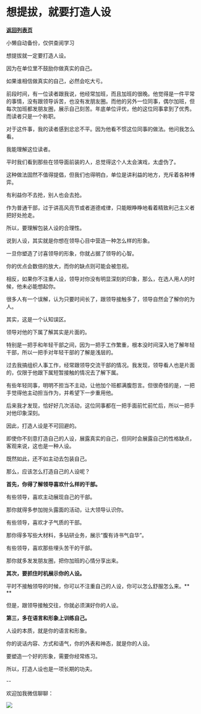 # 想提拔，就要打造人设

[**返回列表页**](/gzh/费曼的小茶馆)

小懒自动备份，仅供查阅学习

想提拔就一定要打造人设。

因为在单位里不鼓励你做真实的自己。  

如果谁相信做真实的自己，必然会吃大亏。

前段时间，有一位读者跟我说，他经常加班，而且加班的很晚。他觉得是一件平常的事情，没有跟领导诉苦，也没有发朋友圈。而他的另外一位同事，偶尔加班，但每次加班都发朋友圈，展示自己刻苦。年底单位评优，他的这位同事拿到了优秀。而读者只是一个称职。  

对于这件事，我的读者感到忿忿不平。因为他看不惯这位同事的做法。他问我怎么看。  

我能理解这位读者。

平时我们看到那些在领导面前装的人，总觉得这个人太会演戏，太虚伪了。  

这种做法固然不值得提倡，但我们也得明白，单位是讲利益的地方，充斥着各种博弈。

有利益你不去抢，别人也会去抢。  

作为普通干部，过于讲高风亮节或者道德戒律，只能眼睁睁地看着精致利己主义者把好处抢走。  

所以，要理解包装人设的合理性。  

说到人设，其实就是你想在领导心目中营造一种怎么样的形象。

一旦你塑造了讨喜领导的形象，你就占据了领导的心智。

你的优点会数倍的放大，而你的缺点则可能会被忽视。

相反，如果你不注重人设，领导对你没有明显深刻的印象，那么，在选人用人的时候，他未必能想起你。  

很多人有一个误解，认为只要时间长了，跟领导接触多了，领导自然会了解你的为人。

其实，这是一个认知误区。

领导对他的下属了解其实是片面的。  

特别是一把手和年轻干部之间，因为一把手工作繁重，根本没时间深入地了解年轻干部，所以一把手对年轻干部的了解是浅层的。

过去我搞组织人事工作，经常跟领导交流干部的情况。我发现，领导看人也是片面的，仅限于他跟下属短暂接触的情况去了解下属。

有些年轻同事，明明不担当不主动，让他加个班都满腹怨言。但很奇怪的是，一把手觉得他主动担当作为，并希望下一步重用他。

后来我才发现，恰好好几次活动，这位同事都在一把手面前忙前忙后，所以一把手对他印象深刻。

因此，打造人设是不可回避的。

即使你不刻意打造自己的人设，展露真实的自己，但同时会展露自己的性格缺点，客观来说，这也是一种人设。

既然如此，还不如主动去包装自己。  

那么，应该怎么打造自己的人设呢？  

**首先，你得了解领导喜欢什么样的干部。**  

有些领导，喜欢主动展现自己的干部。  

那你就得多参加抛头露面的活动，让大领导认识你。

有些领导，喜欢才子气质的干部。

那你得多写些大材料，多钻研业务，展示“腹有诗书气自华”。

有些领导，喜欢那些埋头苦干的干部。

那你就多发发朋友圈，把你加班的心情分享出来。  

**其次，要抓住时机展示你的人设。**

平时不接触领导的时候，你可以不注重自己的人设，你可以怎么舒服怎么来。**  
**

但是，跟领导接触交往，你就必须演好你的人设。

**第三，多在语言和形象上训练自己。**

人设的本质，就是你的语言和形象。  

你的说话内容、方式和语气，你的外表和神态，就是你的人设。  

要塑造一个好的形象，需要你经常练习。  

所以，打造人设也是一项长期的功夫。

\--

欢迎加我微信聊聊：

![](https://mmbiz.qpic.cn/mmbiz_jpg/4ufdCXwkRAogiaBPlLVvMdhW25OKOspeLKicEd7LtibnPG1m66ljicjv5q7W5uHrPrOnhOiaExezAKMkAnQpKcBBLMw/640?wx_fmt=jpeg&from;=appmsg)

